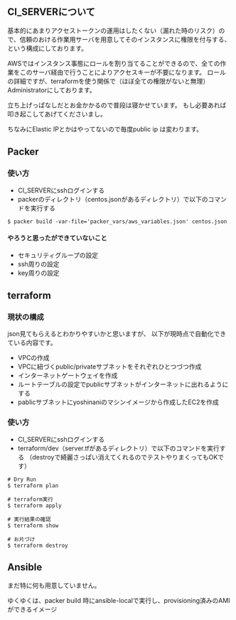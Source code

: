 ## CI_SERVERについて
基本的にあまりアクセストークンの運用はしたくない（漏れた時のリスク）ので、信頼のおける作業用サーバを用意してそのインスタンスに権限を付与する、という構成にしております。

AWSではインスタンス事態にロールを割り当てることができるので、全ての作業をこのサーバ経由で行うことによりアクセスキーが不要になります。
ロールの詳細ですが、terraformを使う関係で（ほぼ全ての権限がないと無理）Administratorにしております。

立ち上げっぱなしだとお金かかるので普段は寝かせています。
もし必要あれば叩き起こしてあげてくださいまし。

ちなみにElastic IPとかはやってないので毎度public ip は変わります。

## Packer
### 使い方
* CI_SERVERにsshログインする
* packerのディレクトリ（centos.jsonがあるディレクトリ）で以下のコマンドを実行する

```
$ packer build -var-file='packer_vars/aws_variables.json' centos.json
```

#### やろうと思ったができていないこと
* セキュリティグループの設定
* ssh周りの設定
* key周りの設定

## terraform
### 現状の構成
json見てもらえるとわかりやすいかと思いますが、
以下が現時点で自動化できている内容です。

* VPCの作成
* VPCに紐づくpublic/privateサブネットをそれぞれひとつづつ作成
* インターネットゲートウェイを作成
* ルートテーブルの設定でpublicサブネットがインターネットに出れるようにする
* pablicサブネットにyoshinaniのマシンイメージから作成したEC2を作成

### 使い方
* CI_SERVERにsshログインする
* terraform/dev（server.tfがあるディレクトリ）で以下のコマンドを実行する
（destroyで綺麗さっぱい消えてくれるのでテストやりまくってもOKです）

```
# Dry Run
$ terraform plan

# terraform実行
$ terraform apply

# 実行結果の確認
$ terraform show

# お片づけ
$ terraform destroy
```

## Ansible
まだ特に何も用意していません。

ゆくゆくは、packer build 時にansible-localで実行し、provisioning済みのAMIができるイメージ
